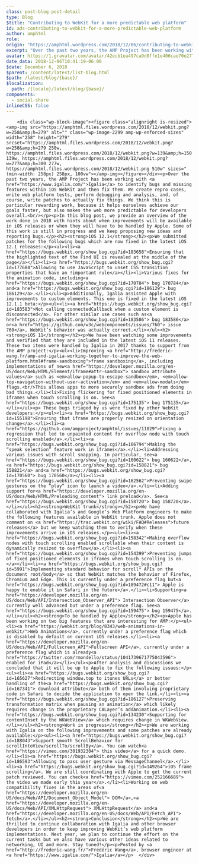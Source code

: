 ```yaml
---
class: post-blog post-detail
type: Blog
$title: "Contributing to WebKit for a more predictable web platform"
id: ads-contributing-to-webkit-for-a-more-predictable-web-platform
author: amphtml
role: 
origin: "https://amphtml.wordpress.com/2018/12/06/contributing-to-webkit-for-a-more-predictable-web-platform/amp/"
excerpt: "Over the past two years, the AMP Project has been working with Igalia to identify bugs and missing features within iOS WebKit and then fix them. We create repro cases, write web platform tests, perform debugging and analysis, and, of course, write patches to actually fix things. We think this is particular rewarding work, because [&#8230;]"
avatar: https://1.gravatar.com/avatar/42ecb1ea497ca9d0ffe1e406cae70e27?s=96&d=identicon&r=G
date_data: 2018-12-06T10:41:19-06:00
$date: December 6, 2018
$parent: /content/latest/list-blog.html
$path: /latest/blog/{base}/
$localization:
  path: /{locale}/latest/blog/{base}/
components:
  - social-share
inlineCSS: false
---
```


<div class="amp-wp-article-content">

		<div class="wp-block-image"><figure class="alignright is-resized"><amp-img src="https://amphtml.files.wordpress.com/2018/12/webkit.png?w=258&amp;h=279" alt="" class="wp-image-2299 amp-wp-enforced-sizes" width="258" height="279" srcset="https://amphtml.files.wordpress.com/2018/12/webkit.png?w=258&amp;h=279 258w, https://amphtml.files.wordpress.com/2018/12/webkit.png?w=139&amp;h=150 139w, https://amphtml.files.wordpress.com/2018/12/webkit.png?w=277&amp;h=300 277w, https://amphtml.files.wordpress.com/2018/12/webkit.png 510w" sizes="(min-width: 258px) 258px, 100vw"></amp-img></figure></div><p>Over the past two years, the AMP Project has been working with <a href="https://www.igalia.com/">Igalia</a> to identify bugs and missing features within iOS WebKit and then fix them. We create repro cases, write web platform tests, perform debugging and analysis, and, of course, write patches to actually fix things. We think this is particular rewarding work, because it helps ourselves achieve our goals faster, but also makes the web more predictable for developers overall.<br/></p><p>In this blog post, we provide an overview of the work done in 2018 with hints about when improvements will be available in iOS releases or when they will have to be handled by Apple. Some of this work is still in progress and we keep proposing new ideas and reporting bugs.</p><h2><strong>iOS 12.1</strong></h2><p>We submitted patches for the following bugs which are now fixed in the latest iOS 12.1 releases:</p><ul><li><a href="https://bugs.webkit.org/show_bug.cgi?id=183658">Ensuring that the highlighted text of the Find UI is revealed at the middle of the page</a></li><li><a href="https://bugs.webkit.org/show_bug.cgi?id=177684">Allowing to use JavaScript to unset CSS transition properties that have an !important rule</a></li><li>Various fixes for the animation code, including<a href="https://bugs.webkit.org/show_bug.cgi?id=170784"> bug 170784</a> and<a href="https://bugs.webkit.org/show_bug.cgi?id=186129"> bug 186129</a>.</li></ul><p>Additionally, Igalia assisted Apple with improvements to custom elements. This one is fixed in the latest iOS 12.1.1 beta:</p><ul><li><a href="https://bugs.webkit.org/show_bug.cgi?id=183583">Not calling connectedCallback when a custom element is disconnected</a>. For other similar use cases such as<a href="https://bugs.webkit.org/show_bug.cgi?id=183586"> bug 183586</a> or<a href="https://github.com/w3c/webcomponents/issues/760"> issue 760</a>, WebKit’s behavior was actually correct.</li></ul><h2><strong>iOS 11</strong></h2><p>We have been watching some improvements and verified that they are included in the latest iOS 11 releases. These two items were handled by Igalia in 2017 thanks to support from the AMP project:</p><ul><li>Improving <a href="http://frederic-wang.fr/amp-and-igalia-working-together-to-improve-the-web-platform.html#frame-sandboxing">frame sandboxing</a>, including implementations of new<a href="https://developer.mozilla.org/en-US/docs/Web/HTML/Element/iframe#attr-sandbox"> sandbox attribute values</a> such as <em>allow-popup-to-escape-sandbox</em>, <em>allow-top-navigation-without-user-activation</em> and <em>allow-modals</em> flags.<br/>This allows apps to more securely sandbox ads from doing bad things.</li><li>Fixing flickering for fixed positioned elements in iframes when touch scrolling is on. See<a href="https://bugs.webkit.org/show_bug.cgi?id=175135"> bug 175135</a></li></ul><p> These bugs triaged by us were fixed by other WebKit developers:</p><ul><li><a href="https://bugs.webkit.org/show_bug.cgi?id=155198">Ensuring that iframe are properly resized on orientation change</a>.</li><li><a href="https://github.com/ampproject/amphtml/issues/11829">Fixing a regression that led to unpainted content for overflow node with touch scrolling enabled</a>.</li><li><a href="https://bugs.webkit.org/show_bug.cgi?id=166794">Making the “speak selection” feature work in iframes</a>.</li><li>Addressing various issues with scroll snapping. In particular, see<a href="https://bugs.webkit.org/show_bug.cgi?id=160622"> bug 160622</a>,<a href="https://bugs.webkit.org/show_bug.cgi?id=158821"> bug 158821</a> and<a href="https://bugs.webkit.org/show_bug.cgi?id=170560"> bug 170560</a></li><li><a href="https://bugs.webkit.org/show_bug.cgi?id=162562">Preventing swipe gestures on the “play” icon to launch a video</a>.</li><li>Adding support for<a href="https://developer.mozilla.org/en-US/docs/Web/HTML/Preloading_content"> link preload</a>. See<a href="https://bugs.webkit.org/show_bug.cgi?id=158720"> bug 158720</a>.</li></ul><h2><strong>WebKit trunk</strong></h2><p>We have collaborated with Igalia’s and Google’s Web Platform engineers to make the following features available in WebKit trunk. Apple does not comment on <a href="https://trac.webkit.org/wiki/FAQ#Releases">future releases</a> but we keep watching them to verify when these improvements arrive in iOS releases.</p><ul><li><a href="https://bugs.webkit.org/show_bug.cgi?id=158342">Making overflow nodes with touch scrolling enabled scrollable when their content is dynamically resized to overflow</a>.</li><li><a href="https://bugs.webkit.org/show_bug.cgi?id=154399">Preventing jumps of fixed positioned elements in iframes when touch scrolling is on.</a></li><li><a href="https://bugs.webkit.org/show_bug.cgi?id=5991">Implementing standard behavior for scroll* APIs on the document root/body</a> so that WebKit matches the behavior of Firefox, Chromium and Edge. This is currently under a preference flag but<a href="https://bugs.webkit.org/show_bug.cgi?id=189472#c11"> Apple is happy to enable it in Safari in the future</a>.</li><li>Supporting<a href="https://developer.mozilla.org/en-US/docs/Web/API/Intersection_Observer_API"> Intersection Observer</a> currently well advanced but under a preference flag. See<a href="https://bugs.webkit.org/show_bug.cgi?id=159475"> bug 159475</a>.</li></ul><h2><strong>To be handled by Apple</strong></h2><p>Apple has been working on two big features that are interesting for AMP:</p><ul><li><a href="https://webkit.org/blog/8343/web-animations-in-webkit/">Web Animations</a>, currently under a preference flag which is disabled by default on current iOS releases.</li><li><a href="https://developer.mozilla.org/en-US/docs/Web/API/Fullscreen_API">Fullscreen API</a>, currently under a preference flag which is already<a href="https://twitter.com/rmondello/status/1041739671775043596"> enabled for iPad</a></li></ul><p>After analysis and discussions we concluded that it will be up to Apple to fix the following issues:</p><ul><li><a href="https://bugs.webkit.org/show_bug.cgi?id=165627">Redirecting window.top to itunes URLs</a> or better handling of the<a href="https://bugs.webkit.org/show_bug.cgi?id=167341"> download attribute</a> both of them involving proprietary code in Safari to decide the application to open the link.</li><li><a href="https://bugs.webkit.org/show_bug.cgi?id=186127">Preserving transformation matrix when pausing an animation</a> which likely requires change in the proprietary CALayer’s addAnimation.</li><li><a href="https://bugs.webkit.org/show_bug.cgi?id=134230">Supporting for contentInset by the WKWebView</a> which requires change in WKWebView.</li></ul><h2><strong>Work in progress</strong></h2><p>We are working with Igalia on the following improvements and some patches are already available:</p><ul><li><a href="https://bugs.webkit.org/show_bug.cgi?id=188043">Support smooth ScrollBehavior for scrollIntoView/scrollTo/scrollBy</a>. You can watch<a href="https://vimeo.com/301932304"> this video</a> for a quick demo.</li><li><a href="https://bugs.webkit.org/show_bug.cgi?id=186593">Allowing to pass user gesture via MessageChannel</a>.</li><li><a href="https://bugs.webkit.org/show_bug.cgi?id=149264">iOS frame scrolling</a>. We are still coordinating with Apple to get the current patch reviewed. You can check<a href="https://vimeo.com/252166689"> the video we made early this year</a>.</li><li>Working on web compatibility fixes in the areas of<a href="https://developer.mozilla.org/en-US/docs/Web/API/Document_Object_Model"> DOM</a>,<a href="https://developer.mozilla.org/en-US/docs/Web/API/XMLHttpRequest"> XMLHttpRequest</a> and<a href="https://developer.mozilla.org/en-US/docs/Web/API/Fetch_API"> fetch</a>.</li></ul><h2><strong>Conclusion</strong></h2><p>We are thrilled to continue collaboration with Igalia and other browser developers in order to keep improving WebKit’s web platform implementations. Next year, we plan to continue the effort on the current tasks but we also have various other ideas related to networking, UI and more. Stay tuned!</p><p>Posted by <a href="http://frederic-wang.fr/">Frédéric Wang</a>, browser engineer at <a href="https://www.igalia.com/">Igalia</a></p>	</div>

	

</div>

